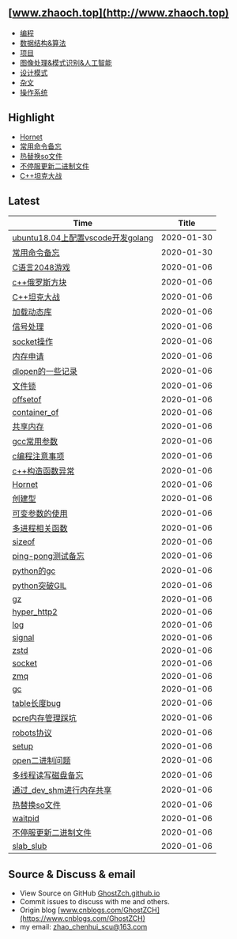 ## [www.zhaoch.top](http://www.zhaoch.top)
+ [编程](编程)
+ [数据结构&算法](数据结构&算法)
+ [项目](项目)
+ [图像处理&模式识别&人工智能](图像处理&模式识别&人工智能)
+ [设计模式](设计模式)
+ [杂文](杂文)
+ [操作系统](操作系统)

## Highlight

+ [Hornet](项目/Hornet.md)
+ [常用命令备忘](操作系统/linux/常用命令备忘.md)
+ [热替换so文件](操作系统/linux/热替换so文件.md)
+ [不停服更新二进制文件](操作系统/linux/不停服更新二进制文件.md)
+ [C++坦克大战](项目/C++坦克大战.md)

## Latest 

|Time|Title|
|--|--|
|[ubuntu18.04上配置vscode开发golang](编程/go/ubuntu18.04上配置vscode开发golang.md)|2020-01-30|
|[常用命令备忘](操作系统/linux/常用命令备忘.md)|2020-01-30|
|[C语言2048游戏](项目/C语言2048游戏.md)|2020-01-06|
|[c++俄罗斯方块](项目/c++俄罗斯方块.md)|2020-01-06|
|[C++坦克大战](项目/C++坦克大战.md)|2020-01-06|
|[加载动态库](编程/c_cpp/加载动态库.md)|2020-01-06|
|[信号处理](编程/c_cpp/信号处理.md)|2020-01-06|
|[socket操作](编程/c_cpp/socket操作.md)|2020-01-06|
|[内存申请](编程/c_cpp/内存申请.md)|2020-01-06|
|[dlopen的一些记录](编程/c_cpp/dlopen的一些记录.md)|2020-01-06|
|[文件锁](编程/c_cpp/文件锁.md)|2020-01-06|
|[offsetof](编程/c_cpp/offsetof.md)|2020-01-06|
|[container_of](编程/c_cpp/container_of.md)|2020-01-06|
|[共享内存](编程/c_cpp/共享内存.md)|2020-01-06|
|[gcc常用参数](编程/c_cpp/gcc常用参数.md)|2020-01-06|
|[c编程注意事项](编程/c_cpp/c编程注意事项.md)|2020-01-06|
|[c++构造函数异常](编程/c_cpp/c++构造函数异常.md)|2020-01-06|
|[Hornet](项目/Hornet.md)|2020-01-06|
|[创建型](设计模式/创建型.md)|2020-01-06|
|[可变参数的使用](编程/c_cpp/可变参数的使用.md)|2020-01-06|
|[多进程相关函数](编程/c_cpp/多进程相关函数.md)|2020-01-06|
|[sizeof](编程/c_cpp/sizeof.md)|2020-01-06|
|[ping-pong测试备忘](编程/go/ping-pong测试备忘.md)|2020-01-06|
|[python的gc](编程/python/python的gc.md)|2020-01-06|
|[python突破GIL](编程/python/python突破GIL.md)|2020-01-06|
|[gz](编程/python/python常用库使用/gz.md)|2020-01-06|
|[hyper_http2](编程/python/python常用库使用/hyper_http2.md)|2020-01-06|
|[log](编程/python/python常用库使用/log.md)|2020-01-06|
|[signal](编程/python/python常用库使用/signal.md)|2020-01-06|
|[zstd](编程/python/python常用库使用/zstd.md)|2020-01-06|
|[socket](编程/python/python常用库使用/socket.md)|2020-01-06|
|[zmq](编程/python/python常用库使用/zmq.md)|2020-01-06|
|[gc](编程/python/python常用库使用/gc.md)|2020-01-06|
|[table长度bug](编程/lua/table长度bug.md)|2020-01-06|
|[pcre内存管理踩坑](杂文/pcre内存管理踩坑.md)|2020-01-06|
|[robots协议](杂文/robots协议.md)|2020-01-06|
|[setup](杂文/setup.md)|2020-01-06|
|[open二进制问题](杂文/open二进制问题.md)|2020-01-06|
|[多线程读写磁盘备忘](操作系统/多线程读写磁盘备忘.md)|2020-01-06|
|[通过_dev_shm进行内存共享](操作系统/linux/通过_dev_shm进行内存共享.md)|2020-01-06|
|[热替换so文件](操作系统/linux/热替换so文件.md)|2020-01-06|
|[waitpid](操作系统/linux/waitpid.md)|2020-01-06|
|[不停服更新二进制文件](操作系统/linux/不停服更新二进制文件.md)|2020-01-06|
|[slab_slub](操作系统/linux/slab_slub.md)|2020-01-06|

## Source & Discuss & email

+ View Source on GitHub [GhostZch.github.io](https://github.com/GhostZCH/GhostZch.github.io/)
+ Commit issues to discuss with me and others.
+ Origin blog [www.cnblogs.com/GhostZCH](https://www.cnblogs.com/GhostZCH)
+ my email: zhao_chenhui_scu@163.com
